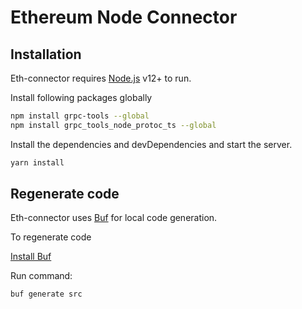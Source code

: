 # Ethereum Node Connector

## Installation

Eth-connector requires [Node.js](https://nodejs.org/) v12+ to run.

Install following packages globally
```sh
npm install grpc-tools --global
npm install grpc_tools_node_protoc_ts --global
```

Install the dependencies and devDependencies and start the server.

```sh
yarn install
```

## Regenerate code

Eth-connector uses [Buf](https://docs.buf.build/) for local code generation.

To regenerate code

[Install Buf](https://docs.buf.build/installation)

Run command:
```sh
buf generate src
```
